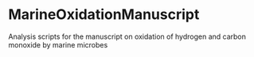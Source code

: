 # MarineOxidationManuscript
Analysis scripts for the manuscript on oxidation of hydrogen and carbon monoxide by marine microbes
